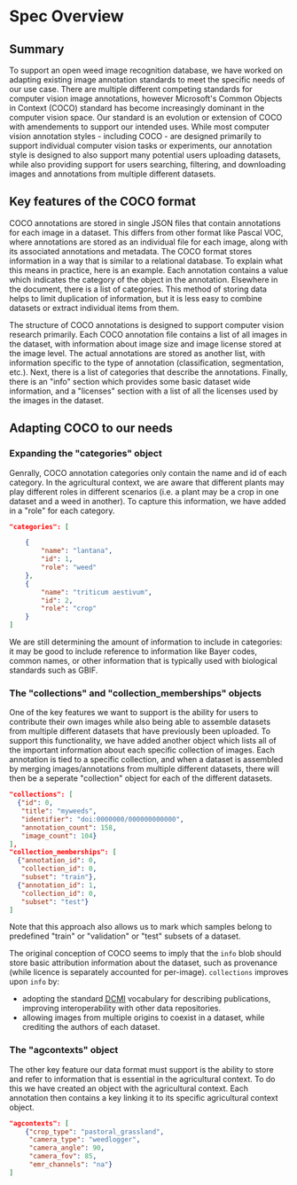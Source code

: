 # Spec Overview

## Summary

To support an open weed image recognition database, we have worked on adapting existing image annotation standards to meet the specific needs of our use case. There are multiple different competing standards for computer vision image annotations, however Microsoft's Common Objects in Context (COCO) standard has become increasingly dominant in the computer vision space. Our standard is an evolution or extension of COCO with amendements to support our intended uses. While most computer vision annotation styles - including COCO - are designed primarily to support individual computer vision tasks or experiments, our annotation style is designed to also support many potential users uploading datasets, while also providing support for users searching, filtering, and downloading images and annotations from multiple different datasets. 

## Key features of the COCO format

COCO annotations are stored in single JSON files that contain annotations for each image in a dataset. This differs from other format like Pascal VOC, where annotations are stored as an individual file for each image, along with its associated annotations and metadata. The COCO format stores information in a way that is similar to a relational database. To explain what this means in practice, here is an example. Each annotation contains a value which indicates the category of the object in the annotation. Elsewhere in the document, there is a list of categories. This method of storing data helps to limit duplication of information, but it is less easy to combine datasets or extract individual items from them. 

The structure of COCO annotations is designed to support computer vision research primarily. Each COCO annotation file contains a list of all images in the dataset, with information about image size and image license stored at the image level. The actual annotations are stored as another list, with information specific to the type of annotation (classification, segmentation, etc.). Next, there is a list of categories that describe the annotations. Finally, there is an "info" section which provides some basic dataset wide information, and a "licenses" section with a list of all the licenses used by the images in the dataset.

## Adapting COCO to our needs

### Expanding the "categories" object

Genrally, COCO annotation categories only contain the name and id of each category. In the agricultural context, we are aware that different plants may play different roles in different scenarios (i.e. a plant may be a crop in one dataset and a weed in another). To capture this information, we have added in a "role" for each category.

```json
"categories": [

    {
        "name": "lantana",
        "id": 1,
        "role": "weed"
    },
    {
        "name": "triticum aestivum",
        "id": 2,
        "role": "crop"
    }
]
```

We are still determining the amount of information to include in categories: it may be good to include reference to information like Bayer codes, common names, or other information that is typically used with biological standards such as GBIF.

### The "collections" and "collection_memberships" objects

One of the key features we want to support is the ability for users to contribute their own images while also being able to assemble datasets from multiple different datasets that have previously been uploaded. To support this functionality, we have added another object which lists all of the important information about each specific collection of images. Each annotation is tied to a specific collection, and when a dataset is assembled by merging images/annotations from multiple different datasets, there will then be a seperate "collection" object for each of the different datasets. 

```json
"collections": [
  {"id": 0,
   "title": "myweeds",
   "identifier": "doi:0000000/000000000000",
   "annotation_count": 158,
   "image_count": 104}
],
"collection_memberships": [
  {"annotation_id": 0,
   "collection_id": 0,
   "subset": "train"},
  {"annotation_id": 1,
   "collection_id": 0,
   "subset": "test"}
]
```

Note that this approach also allows us to mark which samples belong to predefined "train" or "validation" or "test" subsets of a dataset.

The original conception of COCO seems to imply that the `info` blob should store basic attribution information about the dataset, such as provenance (while licence is separately accounted for per-image). `collections` improves upon `info` by:
* adopting the standard [DCMI](https://www.dublincore.org/specifications/dublin-core/dcmi-terms/) vocabulary for describing publications, improving interoperability with other data repositories.
* allowing images from multiple origins to coexist in a dataset, while crediting the authors of each dataset.

### The "agcontexts" object

The other key feature our data format must support is the ability to store and refer to information that is essential in the agricultural context. To do this we have created an object with the agricultural context. Each annotation then contains a key linking it to its specific agricultural context object.

```json
"agcontexts": [
    {"crop_type": "pastoral_grassland",
     "camera_type": "weedlogger",
     "camera_angle": 90,
     "camera_fov": 85,
     "emr_channels": "na"}
]
```
